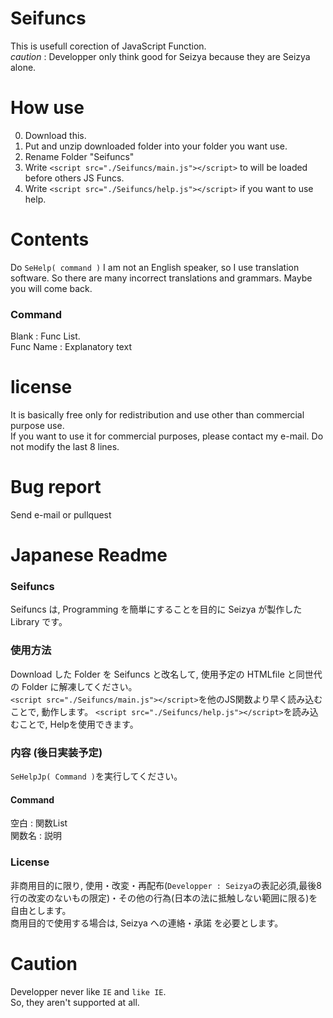 # Seifuncs
This is usefull corection of JavaScript Function.  
*caution* : Developper only think good for Seizya because they are Seizya alone.  

# How use
0. Download this.
1. Put and unzip downloaded folder into your folder you want use.
2. Rename Folder "Seifuncs"
3. Write `<script src="./Seifuncs/main.js"></script>` to will be loaded before others JS Funcs.
4. Write `<script src="./Seifuncs/help.js"></script>` if you want to use help.

# Contents
Do `SeHelp( command )`
I am not an English speaker, so I use translation software. So there are many incorrect translations and grammars. Maybe you will come back.
### Command 
Blank : Func List.  
Func Name : Explanatory text
  
# license
It is basically free only for redistribution and use other than commercial purpose use.  
If you want to use it for commercial purposes, please contact my e-mail.
Do not modify the last 8 lines.

# Bug report
Send e-mail or pullquest

# Japanese Readme
### Seifuncs
Seifuncs は, Programming を簡単にすることを目的に Seizya が製作した Library です。

### 使用方法
Download した Folder を Seifuncs と改名して, 使用予定の HTMLfile と同世代の Folder に解凍してください。  
`<script src="./Seifuncs/main.js"></script>`を他のJS関数より早く読み込むことで, 動作します。
`<script src="./Seifuncs/help.js"></script>`を読み込むことで, Helpを使用できます。

### 内容 (後日実装予定)
`SeHelpJp( Command )`を実行してください。
#### Command
空白 : 関数List  
関数名 : 説明

### License 
 非商用目的に限り, 使用・改変・再配布(`Developper : Seizya`の表記必須,最後8行の改変のないもの限定)・その他の行為(日本の法に抵触しない範囲に限る)を 自由とします。  
 商用目的で使用する場合は, Seizya への連絡・承諾 を必要とします。

# Caution 
 Developper never like `IE` and `like IE`.  
 So, they aren't  supported at all.